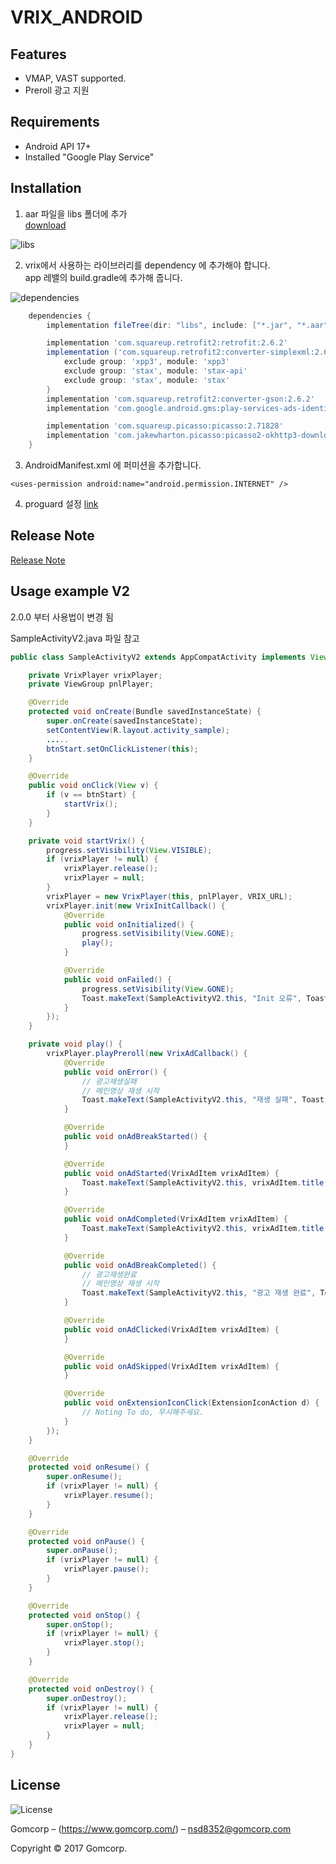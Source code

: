 # VRIX_ANDROID

## Features
- VMAP, VAST supported.
- Preroll 광고 지원

## Requirements

- Android API 17+
- Installed "Google Play Service"

## Installation
1. aar 파일을 libs 폴더에 추가   
[download](https://github.com/Gomcorp/VRIX_ANDROID/blob/master/app/libs)

![libs](https://user-images.githubusercontent.com/31840071/121276972-9f09af00-c90a-11eb-9a23-d1d38350b62e.png)


2. vrix에서 사용하는 라이브러리를 dependency 에 추가해야 합니다.   
app 레밸의 build.gradle에 추가해 줍니다.

![dependencies](https://user-images.githubusercontent.com/31840071/121276969-9dd88200-c90a-11eb-9a61-ebf310415c51.png)

```groovy
    dependencies {
        implementation fileTree(dir: "libs", include: ["*.jar", "*.aar"])

        implementation 'com.squareup.retrofit2:retrofit:2.6.2'
        implementation ('com.squareup.retrofit2:converter-simplexml:2.6.2'){
            exclude group: 'xpp3', module: 'xpp3'
            exclude group: 'stax', module: 'stax-api'
            exclude group: 'stax', module: 'stax'
        }
        implementation 'com.squareup.retrofit2:converter-gson:2.6.2'
        implementation 'com.google.android.gms:play-services-ads-identifier:17.0.1'

        implementation 'com.squareup.picasso:picasso:2.71828'
        implementation 'com.jakewharton.picasso:picasso2-okhttp3-downloader:1.1.0'
    }
```

3. AndroidManifest.xml 에 퍼미션을 추가합니다.
```
<uses-permission android:name="android.permission.INTERNET" />
```

4. proguard 설정
[link](https://github.com/Gomcorp/VRIX_ANDROID/blob/master/app/proguard-rules.pro)


## Release Note
[Release Note](https://github.com/Gomcorp/VRIX_ANDROID/wiki/Release-Note)

## Usage example V2
2.0.0 부터 사용법이 변경 됨

SampleActivityV2.java 파일 참고
```java
public class SampleActivityV2 extends AppCompatActivity implements View.OnClickListener {

    private VrixPlayer vrixPlayer;
    private ViewGroup pnlPlayer;

    @Override
    protected void onCreate(Bundle savedInstanceState) {
        super.onCreate(savedInstanceState);
        setContentView(R.layout.activity_sample);
        .....
        btnStart.setOnClickListener(this);
    }

    @Override
    public void onClick(View v) {
        if (v == btnStart) {
            startVrix();
        }
    }

    private void startVrix() {
        progress.setVisibility(View.VISIBLE);
        if (vrixPlayer != null) {
            vrixPlayer.release();
            vrixPlayer = null;
        }
        vrixPlayer = new VrixPlayer(this, pnlPlayer, VRIX_URL);
        vrixPlayer.init(new VrixInitCallback() {
            @Override
            public void onInitialized() {
                progress.setVisibility(View.GONE);
                play();
            }

            @Override
            public void onFailed() {
                progress.setVisibility(View.GONE);
                Toast.makeText(SampleActivityV2.this, "Init 오류", Toast.LENGTH_SHORT).show();
            }
        });
    }

    private void play() {
        vrixPlayer.playPreroll(new VrixAdCallback() {
            @Override
            public void onError() {
                // 광고재생실패
                // 메인영상 재생 시작
                Toast.makeText(SampleActivityV2.this, "재생 실패", Toast.LENGTH_SHORT).show();
            }

            @Override
            public void onAdBreakStarted() {
            }

            @Override
            public void onAdStarted(VrixAdItem vrixAdItem) {
                Toast.makeText(SampleActivityV2.this, vrixAdItem.title + " 재생시작", Toast.LENGTH_SHORT).show();
            }

            @Override
            public void onAdCompleted(VrixAdItem vrixAdItem) {
                Toast.makeText(SampleActivityV2.this, vrixAdItem.title + " 재생완료", Toast.LENGTH_SHORT).show();
            }

            @Override
            public void onAdBreakCompleted() {
                // 광고재생완료
                // 메인영상 재생 시작
                Toast.makeText(SampleActivityV2.this, "광고 재생 완료", Toast.LENGTH_SHORT).show();
            }

            @Override
            public void onAdClicked(VrixAdItem vrixAdItem) {
            }

            @Override
            public void onAdSkipped(VrixAdItem vrixAdItem) {
            }

            @Override
            public void onExtensionIconClick(ExtensionIconAction d) {
                // Noting To do, 무시해주세요.
            }
        });
    }

    @Override
    protected void onResume() {
        super.onResume();
        if (vrixPlayer != null) {
            vrixPlayer.resume();
        }
    }

    @Override
    protected void onPause() {
        super.onPause();
        if (vrixPlayer != null) {
            vrixPlayer.pause();
        }
    }

    @Override
    protected void onStop() {
        super.onStop();
        if (vrixPlayer != null) {
            vrixPlayer.stop();
        }
    }

    @Override
    protected void onDestroy() {
        super.onDestroy();
        if (vrixPlayer != null) {
            vrixPlayer.release();
            vrixPlayer = null;
        }
    }
}
```


## License

![License][license-image]

Gomcorp – (https://www.gomcorp.com/) – nsd8352@gomcorp.com

Copyright © 2017 Gomcorp.


[license-image]: https://img.shields.io/badge/License-MIT-blue.svg


